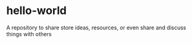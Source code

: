 # hello-world
A repository to share store ideas, resources, or even share and discuss things with others
